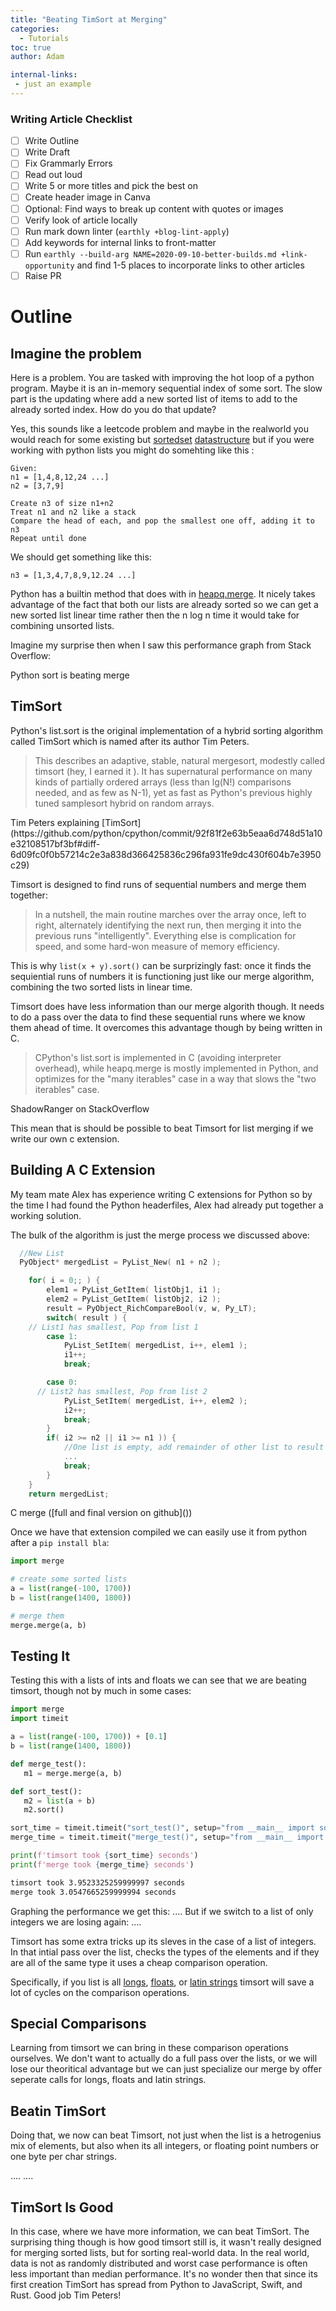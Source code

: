 ```yaml
---
title: "Beating TimSort at Merging"
categories:
  - Tutorials
toc: true
author: Adam

internal-links:
 - just an example
---
```

### Writing Article Checklist

- [ ] Write Outline
- [ ] Write Draft
- [ ] Fix Grammarly Errors
- [ ] Read out loud
- [ ] Write 5 or more titles and pick the best on
- [ ] Create header image in Canva
- [ ] Optional: Find ways to break up content with quotes or images
- [ ] Verify look of article locally
- [ ] Run mark down linter (`earthly +blog-lint-apply`)
- [ ] Add keywords for internal links to front-matter
- [ ] Run `earthly --build-arg NAME=2020-09-10-better-builds.md +link-opportunity` and find 1-5 places to incorporate links to other articles
- [ ] Raise PR

# Outline
## Imagine the problem
Here is a problem. You are tasked with improving the hot loop of a python program. Maybe it is an in-memory sequential index of some sort. The slow part is the updating where add a new sorted list of items to add to the already sorted index. How do you do that update?

Yes, this sounds like a leetcode problem and maybe in the realworld you would reach for some existing but [sortedset]() [datastructure]() but if you were working with python lists you might do somehting like this :
```
Given:
n1 = [1,4,8,12,24 ...]
n2 = [3,7,9]

Create n3 of size n1+n2
Treat n1 and n2 like a stack
Compare the head of each, and pop the smallest one off, adding it to n3
Repeat until done
```
We should get something like this:
```
n3 = [1,3,4,7,8,9,12.24 ...]
```
Python has a builtin method that does with in [heapq.merge](https://github.com/python/cpython/blob/3.7/Lib/heapq.py#L314). It nicely takes advantage of the fact that both our lists are already sorted so we can get a new sorted list linear time rather then the n log n time it would take for combining unsorted lists.

Imagine my surprise then when I saw this performance graph from Stack Overflow:

Python sort is beating merge
## TimSort

Python's list.sort is the original implementation of a hybrid sorting algorithm called TimSort which is named after its author Tim Peters.

> This describes an adaptive, stable, natural mergesort, modestly called
timsort (hey, I earned it <wink>).  It has supernatural performance on many
kinds of partially ordered arrays (less than lg(N!) comparisons needed, and
as few as N-1), yet as fast as Python's previous highly tuned samplesort
hybrid on random arrays.
>

<figcaption>Tim Peters explaining [TimSort](https://github.com/python/cpython/commit/92f81f2e63b5eaa6d748d51a10e32108517bf3bf#diff-6d09fc0f0b57214c2e3a838d366425836c296fa931fe9dc430f604b7e3950c29)<figcaption>


Timsort is designed to find runs of sequential numbers and merge them together:

> In a nutshell, the main routine marches over the array once, left to right,
alternately identifying the next run, then merging it into the previous
runs "intelligently".  Everything else is complication for speed, and some
hard-won measure of memory efficiency.

This is why `list(x + y).sort()` can be surprizingly fast: once it finds the sequiential runs of numbers it is functioning just like our merge algorithm, combining the two sorted lists in linear time.

Timsort does have less information than our merge algorith though. It needs to do a pass over the data to find these sequential runs where we know them ahead of time. It overcomes this advantage though by being written in C.

>  CPython's list.sort is implemented in C (avoiding interpreter overhead), while heapq.merge is mostly implemented in Python, and optimizes for the "many iterables" case in a way that slows the "two iterables" case. 
<figcaption>ShadowRanger on StackOverflow</figcaption>

This mean that is should be possible to beat Timsort for list merging if we write our own c extension.

## Building A C Extension
My team mate Alex has experience writing C extensions for Python so by the time I had found the Python headerfiles, Alex had already put together a working solution.

The bulk of the algorithm is just the merge process we discussed above:

``` c
  //New List
  PyObject* mergedList = PyList_New( n1 + n2 );

	for( i = 0;; ) {
		elem1 = PyList_GetItem( listObj1, i1 );
		elem2 = PyList_GetItem( listObj2, i2 );
		result = PyObject_RichCompareBool(v, w, Py_LT);
		switch( result ) {
    // List1 has smallest, Pop from list 1
		case 1:
			PyList_SetItem( mergedList, i++, elem1 );
			i1++;
			break;

		case 0:
      // List2 has smallest, Pop from list 2
			PyList_SetItem( mergedList, i++, elem2 );
			i2++;
			break;
		}
		if( i2 >= n2 || i1 >= n1 )) {
			//One list is empty, add remainder of other list to result
			...
			break;
		}
	}
	return mergedList;

```
<figcaption>C merge ([full and final version on github]())</figcaption>

Once we have that extension compiled we can easily use it from python after a `pip install bla`:

``` python
import merge

# create some sorted lists
a = list(range(-100, 1700))
b = list(range(1400, 1800))

# merge them
merge.merge(a, b)
```

## Testing It
Testing this with a lists of ints and floats we can see that we are beating timsort, though not by much in some cases:
``` python
import merge
import timeit

a = list(range(-100, 1700)) + [0.1]
b = list(range(1400, 1800))

def merge_test():
   m1 = merge.merge(a, b)

def sort_test():
   m2 = list(a + b)
   m2.sort()

sort_time = timeit.timeit("sort_test()", setup="from __main__ import sort_test", number=100000)
merge_time = timeit.timeit("merge_test()", setup="from __main__ import merge_test",number=100000)

print(f'timsort took {sort_time} seconds')
print(f'merge took {merge_time} seconds')
```

``` bash
timsort took 3.9523325259999997 seconds
merge took 3.0547665259999994 seconds
```

Graphing the performance we get this:
....
But if we switch to a list of only integers we are losing again:
....

Timsort has some extra tricks up its sleves in the case of a list of integers. In that intial pass over the list, checks the types of the elements and if they are all of the same type it uses a cheap comparison operation.

Specifically, if you list is all [longs](https://github.com/python/cpython/blob/main/Objects/listobject.c#L2085), [floats](https://github.com/python/cpython/blob/main/Objects/listobject.c#L2113), or [latin strings](https://github.com/python/cpython/blob/main/Objects/listobject.c#L2061) timsort will save a lot of cycles on the comparison operations.

## Special Comparisons

Learning from timsort we can bring in these comparison operations ourselves.  We don't want to actually do a full pass over the lists, or we will lose our theoritical advantage but we can just specialize our merge by offer seperate calls for longs, floats and latin strings.  

## Beatin TimSort

Doing that, we now can beat Timsort, not just when the list is a hetrogenius mix of elements, but also when its all integers, or floating point numbers or one byte per char strings.

....
....

## TimSort Is Good
In this case, where we have more information, we can beat TimSort. The surprising thing though is how good timsort still is, it wasn't really designed for merging sorted lists, but for sorting real-world data. In the real world, data is not as randomly distributed and worst case performance is often less important than median performance. It's no wonder then that since its first creation TimSort has spread from Python to JavaScript, Swift, and Rust. Good job Tim Peters!


